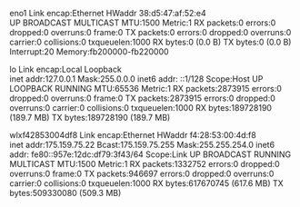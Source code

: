 eno1      Link encap:Ethernet  HWaddr 38:d5:47:af:52:e4  
          UP BROADCAST MULTICAST  MTU:1500  Metric:1
          RX packets:0 errors:0 dropped:0 overruns:0 frame:0
          TX packets:0 errors:0 dropped:0 overruns:0 carrier:0
          collisions:0 txqueuelen:1000 
          RX bytes:0 (0.0 B)  TX bytes:0 (0.0 B)
          Interrupt:20 Memory:fb200000-fb220000 

lo        Link encap:Local Loopback  
          inet addr:127.0.0.1  Mask:255.0.0.0
          inet6 addr: ::1/128 Scope:Host
          UP LOOPBACK RUNNING  MTU:65536  Metric:1
          RX packets:2873915 errors:0 dropped:0 overruns:0 frame:0
          TX packets:2873915 errors:0 dropped:0 overruns:0 carrier:0
          collisions:0 txqueuelen:1000 
          RX bytes:189728190 (189.7 MB)  TX bytes:189728190 (189.7 MB)

wlxf42853004df8 Link encap:Ethernet  HWaddr f4:28:53:00:4d:f8  
          inet addr:175.159.75.22  Bcast:175.159.75.255  Mask:255.255.254.0
          inet6 addr: fe80::957e:12dc:df79:3f43/64 Scope:Link
          UP BROADCAST RUNNING MULTICAST  MTU:1500  Metric:1
          RX packets:1332752 errors:0 dropped:0 overruns:0 frame:0
          TX packets:946697 errors:0 dropped:0 overruns:0 carrier:0
          collisions:0 txqueuelen:1000 
          RX bytes:617670745 (617.6 MB)  TX bytes:509330080 (509.3 MB)


